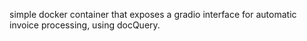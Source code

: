 simple docker container that exposes a gradio interface for automatic invoice processing, using docQuery.

